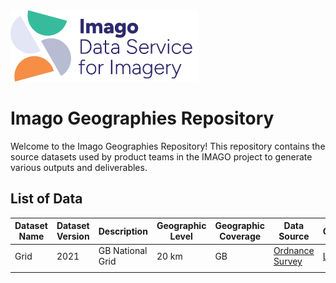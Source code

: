 
<img src="assets/Imago-logo.png" alt="Imago Logo" width="300"/>

# Imago Geographies Repository

Welcome to the Imago Geographies Repository!
This repository contains the source datasets used by product teams in the IMAGO project to generate various outputs and deliverables.

## List of Data

| Dataset Name  | Dataset Version | Description      | Geographic Level | Geographic Coverage  | Data Source                                                                                       | Code         | Download         |
|---------------|-----------------|------------------|-------------------|---------------------|---------------------------------------------------------------------------------------------------|--------------|------------------|
| Grid          |2021             | GB National Grid | 20 km             |GB                   | [Ordnance Survey](https://github.com/OrdnanceSurvey/OS-British-National-Grids?tab=readme-ov-file) |[Link](https://github.com/Imago-SDRUK/geographies/blob/main/src/GB.Grid.20km.py)      |[Link](https://theuniversityofliverpool.sharepoint.com/:u:/r/sites/imago-O365-Team/Shared%20Documents/01.%20Imago%20delivery%20(General)/09.%20Imago%20Data/Geographies/uk_20km_grid.gpkg.zip?csf=1&web=1&e=FBHhY5)          |
|               |                 |                  |                   |                     |                                                                                                   |              |                  |


